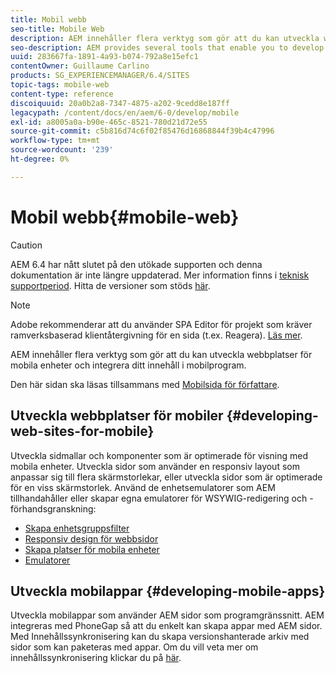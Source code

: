 ```yaml
---
title: Mobil webb
seo-title: Mobile Web
description: AEM innehåller flera verktyg som gör att du kan utveckla webbplatser för mobila enheter och integrera ditt innehåll i mobilprogram
seo-description: AEM provides several tools that enable you to develop sites for mobile devices and to integrate your content into mobile applications
uuid: 283667fa-1891-4a93-b074-792a8e15efc1
contentOwner: Guillaume Carlino
products: SG_EXPERIENCEMANAGER/6.4/SITES
topic-tags: mobile-web
content-type: reference
discoiquuid: 20a0b2a8-7347-4875-a202-9cedd8e187ff
legacypath: /content/docs/en/aem/6-0/develop/mobile
exl-id: a8005a0a-b90e-465c-8521-780d21d72e55
source-git-commit: c5b816d74c6f02f85476d16868844f39b4c47996
workflow-type: tm+mt
source-wordcount: '239'
ht-degree: 0%

---
```


# Mobil webb{#mobile-web}

>[!CAUTION]
>
>AEM 6.4 har nått slutet på den utökade supporten och denna dokumentation är inte längre uppdaterad. Mer information finns i [teknisk supportperiod](https://helpx.adobe.com/support/programs/eol-matrix.html). Hitta de versioner som stöds [här](https://experienceleague.adobe.com/docs/).

>[!NOTE]
>
>Adobe rekommenderar att du använder SPA Editor för projekt som kräver ramverksbaserad klientåtergivning för en sida (t.ex. Reagera). [Läs mer](/help/sites-developing/spa-overview.md).

AEM innehåller flera verktyg som gör att du kan utveckla webbplatser för mobila enheter och integrera ditt innehåll i mobilprogram.

Den här sidan ska läsas tillsammans med [Mobilsida för författare](/help/sites-authoring/mobile.md).

## Utveckla webbplatser för mobiler {#developing-web-sites-for-mobile}

Utveckla sidmallar och komponenter som är optimerade för visning med mobila enheter. Utveckla sidor som använder en responsiv layout som anpassar sig till flera skärmstorlekar, eller utveckla sidor som är optimerade för en viss skärmstorlek. Använd de enhetsemulatorer som AEM tillhandahåller eller skapar egna emulatorer för WSYWIG-redigering och -förhandsgranskning:

* [Skapa enhetsgruppsfilter](/help/sites-developing/groupfilters.md)
* [Responsiv design för webbsidor](/help/sites-developing/responsive.md)
* [Skapa platser för mobila enheter](/help/sites-developing/mobile.md)
* [Emulatorer](/help/sites-developing/emulators.md)

## Utveckla mobilappar {#developing-mobile-apps}

Utveckla mobilappar som använder AEM sidor som programgränssnitt. AEM integreras med PhoneGap så att du enkelt kan skapa appar med AEM sidor. Med Innehållssynkronisering kan du skapa versionshanterade arkiv med sidor som kan paketeras med appar. Om du vill veta mer om innehållssynkronisering klickar du på [här](/help/mobile/phonegap-contentsync.md).
